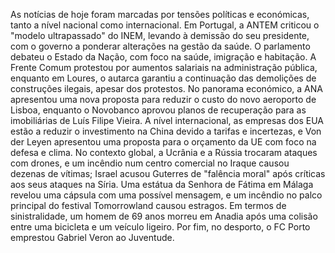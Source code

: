 As notícias de hoje foram marcadas por tensões políticas e económicas, tanto a nível nacional como internacional. Em Portugal, a ANTEM criticou o "modelo ultrapassado" do INEM, levando à demissão do seu presidente, com o governo a ponderar alterações na gestão da saúde. O parlamento debateu o Estado da Nação, com foco na saúde, imigração e habitação. A Frente Comum protestou por aumentos salariais na administração pública, enquanto em Loures, o autarca garantiu a continuação das demolições de construções ilegais, apesar dos protestos. No panorama económico, a ANA apresentou uma nova proposta para reduzir o custo do novo aeroporto de Lisboa, enquanto o Novobanco aprovou planos de recuperação para as imobiliárias de Luís Filipe Vieira. A nível internacional, as empresas dos EUA estão a reduzir o investimento na China devido a tarifas e incertezas, e Von der Leyen apresentou uma proposta para o orçamento da UE com foco na defesa e clima. No contexto global, a Ucrânia e a Rússia trocaram ataques com drones, e um incêndio num centro comercial no Iraque causou dezenas de vítimas; Israel acusou Guterres de "falência moral" após críticas aos seus ataques na Síria. Uma estátua da Senhora de Fátima em Málaga revelou uma cápsula com uma possível mensagem, e um incêndio no palco principal do festival Tomorrowland causou estragos. Em termos de sinistralidade, um homem de 69 anos morreu em Anadia após uma colisão entre uma bicicleta e um veículo ligeiro. Por fim, no desporto, o FC Porto emprestou Gabriel Veron ao Juventude.
